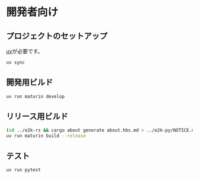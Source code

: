 # 開発者向け

## プロジェクトのセットアップ

[uv](https://docs.astral.sh/uv/)が必要です。

```bash
uv sync
```

## 開発用ビルド

```bash
uv run maturin develop
```

## リリース用ビルド

```bash
(cd ../e2k-rs && cargo about generate about.hbs.md > ../e2k-py/NOTICE.md)
uv run maturin build --release
```

## テスト

```bash
uv run pytest
```
